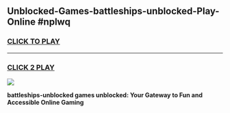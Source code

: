 
## Unblocked-Games-battleships-unblocked-Play-Online #nplwq
<h3>
<a href="https://news.freeplayer.one?title=battleships-unblocked&ref=3">CLICK TO PLAY</a></h3>
<hr>

<h3>
<a href="https://news.freeplayer.one?title=battleships-unblocked&ref=3">CLICK 2 PLAY</a>
  
</h3>

<a href="https://news.freeplayer.one?title=battleships-unblocked&ref=3"><img src="https://clearcache.store/games.png"></a>


**battleships-unblocked games unblocked: Your Gateway to Fun and Accessible Online Gaming**
